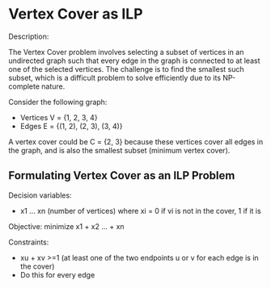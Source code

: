 # Vertex Cover as ILP

Description:

The Vertex Cover problem involves selecting a subset of vertices in an undirected graph such that every edge in the graph is connected to at least one of the selected vertices. The challenge is to find the smallest such subset, which is a difficult problem to solve efficiently due to its NP-complete nature.

Consider the following graph:
- Vertices V = {1, 2, 3, 4}
- Edges E = {(1, 2), (2, 3), (3, 4)}

A vertex cover could be C = {2, 3} because these vertices cover all edges in the graph, and is also the smallest subset (minimum vertex cover).

## Formulating Vertex Cover as an ILP Problem

Decision variables:
- x1 ... xn (number of vertices) where xi = 0 if vi is not in the cover, 1 if it is

Objective: minimize x1 + x2 ... + xn

Constraints:
- xu + xv >=1 (at least one of the two endpoints u or v for each edge is in the cover)
- Do this for every edge

